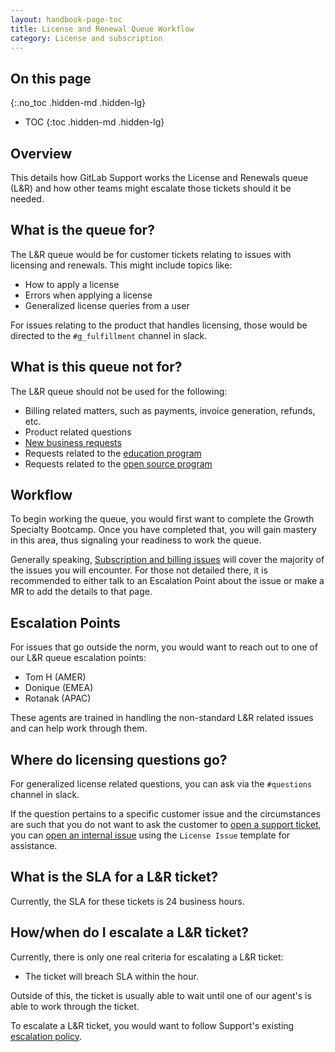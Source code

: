 ```yaml
---
layout: handbook-page-toc
title: License and Renewal Queue Workflow
category: License and subscription
---
```


## On this page
{:.no_toc .hidden-md .hidden-lg}

- TOC
{:toc .hidden-md .hidden-lg}

## Overview

This details how GitLab Support works the License and Renewals queue (L&R) and
how other teams might escalate those tickets should it be needed.

## What is the queue for?

The L&R queue would be for customer tickets relating to issues with licensing
and renewals. This might include topics like:

* How to apply a license
* Errors when applying a license
* Generalized license queries from a user

For issues relating to the product that handles licensing, those would be
directed to the `#g_fulfillment` channel in slack.

## What is this queue **not** for?

The L&R queue should not be used for the following:

* Billing related matters, such as payments, invoice generation, refunds, etc.
* Product related questions
* [New business requests](https://about.gitlab.com/sales/)
* Requests related to the
  [education program](https://about.gitlab.com/solutions/education/)
* Requests related to the
  [open source program](https://about.gitlab.com/solutions/open-source/program/)

## Workflow

To begin working the queue, you would first want to complete the Growth
Specialty Bootcamp. Once you have completed that, you will gain mastery in this
area, thus signaling your readiness to work the queue.

Generally speaking, 
[Subscription and billing issues](license_troubleshooting.html) will cover
the majority of the issues you will encounter. For those not detailed there, it
is recommended to either talk to an Escalation Point about the issue or make a
MR to add the details to that page.

## Escalation Points

For issues that go outside the norm, you would want to reach out to one of our
L&R queue escalation points:

* Tom H (AMER)
* Donique (EMEA)
* Rotanak (APAC)

These agents are trained in handling the non-standard L&R related issues and
can help work through them.

## Where do licensing questions go?

For generalized license related questions, you can ask via the `#questions`
channel in slack. 

If the question pertains to a specific customer issue and the circumstances are such that you do not want to ask the customer to [open a support ticket](https://support.gitlab.com/hc/en-us/requests/new?ticket_form_id=360000071293), you can [open an internal issue](https://gitlab.com/gitlab-com/support/dotcom/dotcom-internal/issues/new?issuable_template=Plan%20Change%20Request) using the `License Issue` template for assistance.

## What is the SLA for a L&R ticket?

Currently, the SLA for these tickets is 24 business hours.

## How/when do I escalate a L&R ticket?

Currently, there is only one real criteria for escalating a L&R ticket:

* The ticket will breach SLA within the hour.

Outside of this, the ticket is usually able to wait until one of our agent's is
able to work through the ticket.

To escalate a L&R ticket, you would want to follow Support's existing
[escalation policy](https://about.gitlab.com/handbook/support/internal-support/#i-want-to-draw-attention-to-an-existing-support-ticket).

